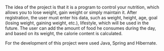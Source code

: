 The idea of the project is that it is a program to control your nutrition, 
which allows you to lose weight, gain weight or simply maintain it. 
After registration, the user must enter his data, such as weight, height, 
age, goal (losing weight, gaining weight, etc.), lifestyle, which will be used in the future. 
The user can add the amount of food he consumes during the day, and based 
on its weight, the calorie content is calculated.

For the development of this project were used Java, Spring and Hibernate.

